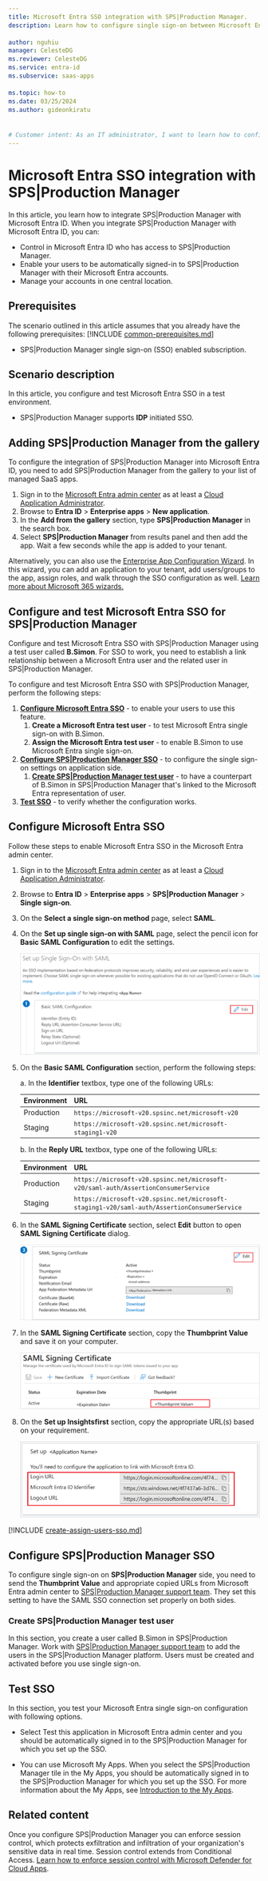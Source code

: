 ```yaml
---
title: Microsoft Entra SSO integration with SPS|Production Manager.
description: Learn how to configure single sign-on between Microsoft Entra ID and SPS|Production Manager.

author: nguhiu
manager: CelesteDG
ms.reviewer: CelesteDG
ms.service: entra-id
ms.subservice: saas-apps

ms.topic: how-to
ms.date: 03/25/2024
ms.author: gideonkiratu


# Customer intent: As an IT administrator, I want to learn how to configure single sign-on between Microsoft Entra ID and SPS|Production Manager so that I can control who has access to SPS|Production Manager, enable automatic sign-in with Microsoft Entra accounts, and manage my accounts in one central location.
---
```


# Microsoft Entra SSO integration with SPS|Production Manager

In this article,  you learn how to integrate SPS|Production Manager with Microsoft Entra ID. When you integrate SPS|Production Manager with Microsoft Entra ID, you can:

* Control in Microsoft Entra ID who has access to SPS|Production Manager.
* Enable your users to be automatically signed-in to SPS|Production Manager with their Microsoft Entra accounts.
* Manage your accounts in one central location.

## Prerequisites
The scenario outlined in this article assumes that you already have the following prerequisites:
[!INCLUDE [common-prerequisites.md](~/identity/saas-apps/includes/common-prerequisites.md)]
* SPS|Production Manager single sign-on (SSO) enabled subscription.

## Scenario description

In this article,  you configure and test Microsoft Entra SSO in a test environment.

* SPS|Production Manager supports **IDP** initiated SSO.

## Adding SPS|Production Manager from the gallery

To configure the integration of SPS|Production Manager into Microsoft Entra ID, you need to add SPS|Production Manager from the gallery to your list of managed SaaS apps.

1. Sign in to the [Microsoft Entra admin center](https://entra.microsoft.com) as at least a [Cloud Application Administrator](~/identity/role-based-access-control/permissions-reference.md#cloud-application-administrator).
1. Browse to **Entra ID** > **Enterprise apps** > **New application**.
1. In the **Add from the gallery** section, type **SPS|Production Manager** in the search box.
1. Select **SPS|Production Manager** from results panel and then add the app. Wait a few seconds while the app is added to your tenant.

Alternatively, you can also use the [Enterprise App Configuration Wizard](https://portal.office.com/AdminPortal/home?Q=Docs#/azureadappintegration). In this wizard, you can add an application to your tenant, add users/groups to the app, assign roles, and walk through the SSO configuration as well. [Learn more about Microsoft 365 wizards.](/microsoft-365/admin/misc/azure-ad-setup-guides)

## Configure and test Microsoft Entra SSO for SPS|Production Manager

Configure and test Microsoft Entra SSO with SPS|Production Manager using a test user called **B.Simon**. For SSO to work, you need to establish a link relationship between a Microsoft Entra user and the related user in SPS|Production Manager.

To configure and test Microsoft Entra SSO with SPS|Production Manager, perform the following steps:

1. **[Configure Microsoft Entra SSO](#configure-microsoft-entra-sso)** - to enable your users to use this feature.
    1. **Create a Microsoft Entra test user** - to test Microsoft Entra single sign-on with B.Simon.
    1. **Assign the Microsoft Entra test user** - to enable B.Simon to use Microsoft Entra single sign-on.
1. **[Configure SPS|Production Manager SSO](#configure-spsproduction-manager-sso)** - to configure the single sign-on settings on application side.
    1. **[Create SPS|Production Manager test user](#create-spsproduction-manager-test-user)** - to have a counterpart of B.Simon in SPS|Production Manager that's linked to the Microsoft Entra representation of user.
1. **[Test SSO](#test-sso)** - to verify whether the configuration works.

## Configure Microsoft Entra SSO

Follow these steps to enable Microsoft Entra SSO in the Microsoft Entra admin center.

1. Sign in to the [Microsoft Entra admin center](https://entra.microsoft.com) as at least a [Cloud Application Administrator](~/identity/role-based-access-control/permissions-reference.md#cloud-application-administrator).
1. Browse to **Entra ID** > **Enterprise apps** > **SPS|Production Manager** > **Single sign-on**.
1. On the **Select a single sign-on method** page, select **SAML**.
1. On the **Set up single sign-on with SAML** page, select the pencil icon for **Basic SAML Configuration** to edit the settings.

   ![Screenshot shows how to edit Basic SAML Configuration.](common/edit-urls.png "Basic Configuration")

1. On the **Basic SAML Configuration** section, perform the following steps:

    a. In the **Identifier** textbox, type one of the following URLs:

    | Environment | URL |
    |----|----|
    | Production| `https://microsoft-v20.spsinc.net/microsoft-v20` |
    | Staging | `https://microsoft-v20.spsinc.net/microsoft-staging1-v20` |

    b. In the **Reply URL** textbox, type one of the following URLs:
    
    | Environment | URL |
    |----|----|
    | Production| `https://microsoft-v20.spsinc.net/microsoft-v20/saml-auth/AssertionConsumerService` |
    | Staging | `https://microsoft-v20.spsinc.net/microsoft-staging1-v20/saml-auth/AssertionConsumerService` |

1. In the **SAML Signing Certificate** section, select **Edit** button to open **SAML Signing Certificate** dialog.

	![Screenshot shows to Edit SAML Signing Certificate.](common/edit-certificate.png "Certificate")

1. In the **SAML Signing Certificate** section, copy the **Thumbprint Value** and save it on your computer.

    ![Screenshot shows to Copy Thumbprint value.](common/copy-thumbprint.png "Thumbprint")

1. On the **Set up Insightsfirst** section, copy the appropriate URL(s) based on your requirement.

	![Screenshot shows to copy configuration appropriate URL.](common/copy-configuration-urls.png "Metadata")

<a name='create-a-microsoft-entra-id-test-user'></a>

[!INCLUDE [create-assign-users-sso.md](~/identity/saas-apps/includes/create-assign-users-sso.md)]

## Configure SPS|Production Manager SSO

To configure single sign-on on **SPS|Production Manager** side, you need to send the **Thumbprint Value** and appropriate copied URLs from Microsoft Entra admin center to [SPS|Production Manager support team](mailto:support@spsinc.net). They set this setting to have the SAML SSO connection set properly on both sides.

### Create SPS|Production Manager test user

In this section, you create a user called B.Simon in SPS|Production Manager. Work with [SPS|Production Manager support team](mailto:support@spsinc.net) to add the users in the SPS|Production Manager platform. Users must be created and activated before you use single sign-on.

## Test SSO 

In this section, you test your Microsoft Entra single sign-on configuration with following options.
 
* Select Test this application in Microsoft Entra admin center and you should be automatically signed in to the SPS|Production Manager for which you set up the SSO.
 
* You can use Microsoft My Apps. When you select the SPS|Production Manager tile in the My Apps, you should be automatically signed in to the SPS|Production Manager for which you set up the SSO. For more information about the My Apps, see [Introduction to the My Apps](https://support.microsoft.com/account-billing/sign-in-and-start-apps-from-the-my-apps-portal-2f3b1bae-0e5a-4a86-a33e-876fbd2a4510).

## Related content

Once you configure SPS|Production Manager you can enforce session control, which protects exfiltration and infiltration of your organization's sensitive data in real time. Session control extends from Conditional Access. [Learn how to enforce session control with Microsoft Defender for Cloud Apps](/cloud-app-security/proxy-deployment-any-app).
